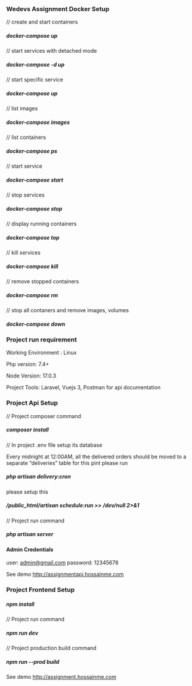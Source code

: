 ### Wedevs Assignment Docker Setup
// create and start containers
##### docker-compose up
// start services with detached mode
##### docker-compose -d up
// start specific service
##### docker-compose up <service-name>
// list images
##### docker-compose images
// list containers
##### docker-compose ps
// start service
##### docker-compose start
// stop services
##### docker-compose stop
// display running containers
##### docker-compose top
// kill services
##### docker-compose kill
// remove stopped containers
##### docker-compose rm
// stop all contaners and remove images, volumes
##### docker-compose down

### Project run requirement
 Working Environment : Linux
 
 Php version: 7.4+
 
 Node Version: 17.0.3
 
 Project Tools: Laravel, Vuejs 3, Postman for api documentation

### Project Api Setup
// Project composer command 
##### composer install 
// In project .env file setup its database 
 
Every midnight at 12:00AM, all the delivered orders should be moved to a separate “deliveries” table for this pint please run 
 
##### php artisan delivery:cron
 
please setup this

##### /public_html/artisan schedule:run >> /dev/null 2>&1

// Project run command
##### php artisan server
 
#### Admin Credentials
user: admin@gmail.com
password: 12345678

See demo  http://assignmentapi.hossainme.com

### Project Frontend Setup 

##### npm install   
// Project run command
##### npm run dev
// Project production build command
##### npm run --prod build 

See demo  http://assignment.hossainme.com
